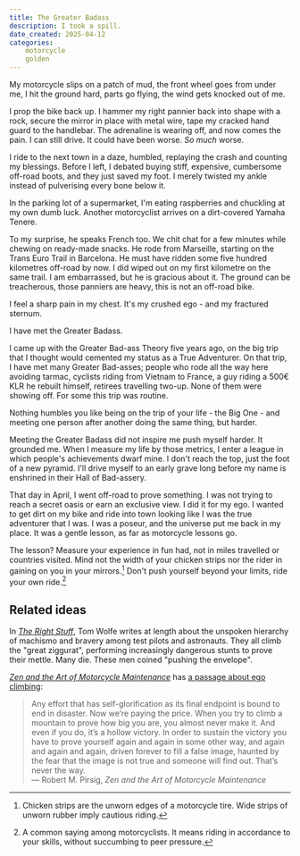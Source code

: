 ```yaml
---
title: The Greater Badass
description: I took a spill.
date_created: 2025-04-12
categories:
    motorcycle
    golden
---
```


My motorcycle slips on a patch of mud, the front wheel goes from under me, I hit the ground hard, parts go flying, the wind gets knocked out of me.

I prop the bike back up. I hammer my right pannier back into shape with a rock, secure the mirror in place with metal wire, tape my cracked hand guard to the handlebar. The adrenaline is wearing off, and now comes the pain. I can still drive. It could have been worse. *So much* worse.

I ride to the next town in a daze, humbled, replaying the crash and counting my blessings. Before I left, I debated buying stiff, expensive, cumbersome off-road boots, and they just saved my foot. I merely twisted my ankle instead of pulverising every bone below it.

In the parking lot of a supermarket, I'm eating raspberries and chuckling at my own dumb luck. Another motorcyclist arrives on a dirt-covered Yamaha Tenere.

To my surprise, he speaks French too. We chit chat for a few minutes while chewing on ready-made snacks. He rode from Marseille, starting on the Trans Euro Trail in Barcelona. He must have ridden some five hundred kilometres off-road by now. I did wiped out on my first kilometre on the same trail. I am embarrassed, but he is gracious about it. The ground can be treacherous, those panniers are heavy, this is not an off-road bike.

I feel a sharp pain in my chest. It's my crushed ego - and my fractured sternum.

I have met the Greater Badass.

I came up with the Greater Bad-ass Theory five years ago, on the big trip that I thought would cemented my status as a True Adventurer. On that trip, I have met many Greater Bad-asses; people who rode all the way here avoiding tarmac, cyclists riding from Vietnam to France, a guy riding a 500€ KLR he rebuilt himself, retirees travelling two-up. None of them were showing off. For some this trip was routine.

Nothing humbles you like being on the trip of your life - the Big One - and meeting one person after another doing the same thing, but harder.

Meeting the Greater Badass did not inspire me push myself harder. It grounded me. When I measure my life by those metrics, I enter a league in which people's achievements dwarf mine. I don't reach the top, just the foot of a new pyramid. I'll drive myself to an early grave long before my name is enshrined in their Hall of Bad-assery.

That day in April, I went off-road to prove something. I was not trying to reach a secret oasis or earn an exclusive view. I did it for my ego. I wanted to get dirt on my bike and ride into town looking like I was the true adventurer that I was. I was a poseur, and the universe put me back in my place. It was a gentle lesson, as far as motorcycle lessons go.

The lesson? Measure your experience in fun had, not in miles travelled or countries visited. Mind not the width of your chicken strips nor the rider in gaining on you in your mirrors.[^1] Don't push yourself beyond your limits, ride your own ride.[^2]

## Related ideas

In *[The Right Stuff](https://en.wikipedia.org/wiki/The_Right_Stuff_\(book\))*, Tom Wolfe writes at length about the unspoken hierarchy of machismo and bravery among test pilots and astronauts. They all climb the "great ziggurat", performing increasingly dangerous stunts to prove their mettle. Many die. These men coined "pushing the envelope".

*[Zen and the Art of Motorcycle Maintenance](https://en.wikipedia.org/wiki/Zen_and_the_Art_of_Motorcycle_Maintenance)* has [a passage about ego climbing](https://makingtheplay.com/2023/06/13/the-ego-climber-2/):

> Any effort that has self-glorification as its final endpoint is bound to end in disaster. Now we’re paying the price. When you try to climb a mountain to prove how big you are, you almost never make it. And even if you do, it’s a hollow victory. In order to sustain the victory you have to prove yourself again and again in some other way, and again and again and again, driven forever to fill a false image, haunted by the fear that the image is not true and someone will find out. That’s never the way.  
> — Robert M. Pirsig, *Zen and the Art of Motorcycle Maintenance*

[^1]: Chicken strips are the unworn edges of a motorcycle tire. Wide strips of unworn rubber imply cautious riding.
[^2]: A common saying among motorcyclists. It means riding in accordance to your skills, without succumbing to peer pressure.